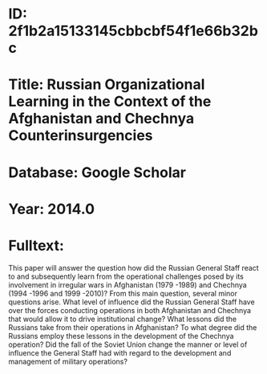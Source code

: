# ID: 2f1b2a15133145cbbcbf54f1e66b32bc
# Title: Russian Organizational Learning in the Context of the Afghanistan and Chechnya Counterinsurgencies
# Database: Google Scholar
# Year: 2014.0
# Fulltext:
This paper will answer the question how did the Russian General Staff react to and subsequently learn from the operational challenges posed by its involvement in irregular wars in Afghanistan (1979 -1989) and Chechnya (1994 -1996 and 1999 -2010)?
From this main question, several minor questions arise.
What level of influence did the Russian General Staff have over the forces conducting operations in both Afghanistan and Chechnya that would allow it to drive institutional change?
What lessons did the Russians take from their operations in Afghanistan?
To what degree did the Russians employ these lessons in the development of the Chechnya operation?
Did the fall of the Soviet Union change the manner or level of influence the General Staff had with regard to the development and management of military operations?